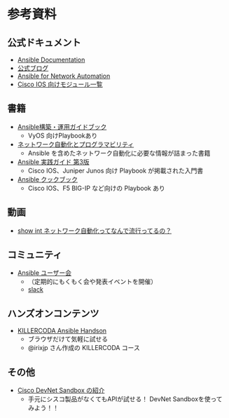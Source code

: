# 参考資料

## 公式ドキュメント
- [Ansible Documentation](https://docs.ansible.com/)
- [公式ブログ](https://www.ansible.com/blog)
- [Ansible for Network Automation](https://docs.ansible.com/ansible/latest/network/index.html)
- [Cisco IOS 向けモジュール一覧](https://docs.ansible.com/ansible/latest/collections/cisco/ios/index.html#modules)

## 書籍
- [Ansible構築・運用ガイドブック](https://book.mynavi.jp/ec/products/detail/id=112246)
  - VyOS 向けPlaybookあり
- [ネットワーク自動化とプログラマビリティ](https://www.oreilly.co.jp/books/9784873119816/)
  - Ansible を含めたネットワーク自動化に必要な情報が詰まった書籍
- [Ansible 実践ガイド 第3版](https://book.impress.co.jp/books/1118101094)
  - Cisco IOS、Juniper Junos 向け Playbook が掲載された入門書
- [Ansible クックブック](https://book.impress.co.jp/books/1120101163)
  - Cisco IOS、F5 BIG-IP など向けの Playbook あり

## 動画
- [show int ネットワーク自動化ってなんで流行ってるの？](https://www.youtube.com/watch?v=cw7LPi5XSj4&)

## コミュニティ
- [Ansible ユーザー会](https://ansible-users.connpass.com/)
  - （定期的にもくもく会や発表イベントを開催）
  - [slack](https://bit.ly/ansiblejp-slack)

## ハンズオンコンテンツ
- [KILLERCODA Ansible Handson](https://killercoda.com/ansible)
  - ブラウザだけて気軽に試せる
  - @irixjp さん作成の KILLERCODA コース

## その他
- [Cisco DevNet Sandbox の紹介](https://community.cisco.com/t5/devnet-%E3%83%97%E3%83%AD%E3%82%B0%E3%83%A9%E3%83%9E%E3%83%93%E3%83%AA%E3%83%86%E3%82%A3%E3%83%89%E3%82%AD%E3%83%A5%E3%83%A1%E3%83%B3%E3%83%88/%E6%89%8B%E5%85%83%E3%81%AB%E3%82%B7%E3%82%B9%E3%82%B3%E8%A3%BD%E5%93%81%E3%81%8C%E3%81%AA%E3%81%8F%E3%81%A6%E3%82%82api%E3%81%8C%E8%A9%A6%E3%81%9B%E3%82%8B-devnet-sandbox%E3%82%92%E4%BD%BF%E3%81%A3%E3%81%A6%E3%81%BF%E3%82%88%E3%81%86/ta-p/4043967)
  - 手元にシスコ製品がなくてもAPIが試せる！ DevNet Sandboxを使ってみよう！！
